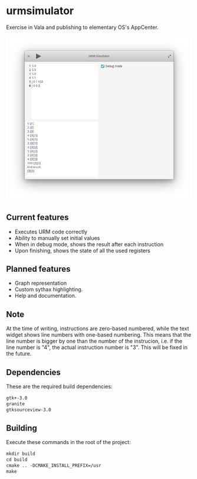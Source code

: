 # urmsimulator
Exercise in Vala and publishing to elementary OS's AppCenter.

![Screenshot](data/screenshot.png)

## Current features
 - Executes URM code correctly
  - Ability to manually set initial values
 - When in debug mode, shows the result after each instruction
 - Upon finishing, shows the state of all the used registers

## Planned features
 - Graph representation
 - Custom sythax highlighting.
 - Help and documentation.
 
## Note
At the time of writing, instructions are zero-based numbered, while the text widget shows line numbers with one-based numbering. This means that the line number is bigger by one than the number of the instrucion, i.e. if the line number is "4", the actual instruction number is "3". This will be fixed in the future.

## Dependencies

These are the required build dependencies:

```
gtk+-3.0
granite
gtksourceview-3.0
```

## Building

Execute these commands in the root of the project:

```
mkdir build
cd build
cmake .. -DCMAKE_INSTALL_PREFIX=/usr
make
```


